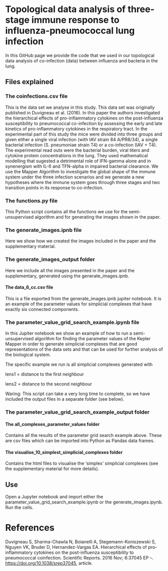 # Topological data analysis of three-stage immune response to influenza-pneumococcal lung infection

In this GitHub page we provide the code that we used in our topological data analysis of co-infection (data) between influenza and bacteria in the lung.


## Files explained

### The coinfections.csv file
This is the data set we analyse in this study. This data set was originally published in Duvigneau et al. (2016). In this paper  the authors investigated the hierarchical effects of pro-inflammatory cytokines on the post-influenza susceptibility to pneumococcal co-infection by assessing the early and late kinetics of pro-inflammatory cytokines in the respiratory tract. In the experimental part of this study the mice were divided into three groups and given either a single viral infection (with IAV strain 84 A/PR8/34), a single bacterial infection (S. pneumoniae strain T4) or a co-infection (IAV + T4). The experimental read outs were the bacterial burden, viral titers and cytokine protein concentrations in the lung. They used mathematical modelling that sugested a detrimental role of IFN-gamma alone and in synenergism with IL-6 and TFN-alpha in impaired bacterial clearance. We use the Mapper Algorithm to investigate the global shape of the immune system under the three infection scenarios and we generate a new hypotheses where the immune system goes through three stages and two transition points in its response to co-infection. 

### The functions.py file
This Python script contains all the functions we use for the semi-unsupervised algorithm and for generating the images shown in the paper.


### The generate_images.ipnb file
Here we show how we created the images included in the paper and the supplementary material.

### The generate_images_output folder
Here we include all the images presented in the paper and the supplementary, generated using the generate_images.ipnb.

#### The data_6_cc.csv file
This is a file exported from the generate_images.ipnb jupiter notebook. It is an example of the parameter values for simplicial complexes that have exactly six connected components.

### The parameter_value_grid_search_example.ipynb file
In this Jupiter notebook we show an example of how to run a semi-unsupervised algorithm for finding the parameter values of the Kepler Mapper in order to generate simplicial complexes that are good representations of the data sets and that can be used for further analysis of the biological system.

The specific example we run is all simplicial complexes generated with 

lens1 = distance to the first neighbour

lens2 = distance to the second neighbour

Waring: This script can take a very long time to complete, so we have included the output files in a separate folder (see below).

### The parameter_value_grid_search_example_output folder

#### The all_complexes_parameter_values folder 
Contains all the results of the parameter grid search example above. These are csv files which can be imported into Python as Pandas data frames.

#### The visualise_10_simplest_simplicial_complexes folder 
Contains the html files to visualise the ‘simplex’ simplicial complexes (see the supplementary material for more details).


## Use

Open a Jupyter notebook and import either the parameter_value_grid_search_example.ipynb or the generate_images.ipynb. Run the cells.



# References

Duvigneau S, Sharma-Chawla N, Boianelli A, Stegemann-Koniszewski S, Nguyen VK, Bruder D, Hernandez-Vargas EA. Hierarchical effects of pro-inflammatory cytokines on the post-influenza susceptibility to pneumococcal coinfection. Scientific Reports. 2016 Nov; 6:37045 EP –. https://doi.org/10.1038/srep37045, article.
